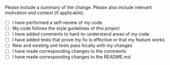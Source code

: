 Please include a summary of the change. Please also include relevant motivation and context (if applicable).

- [ ] I have performed a self-review of my code
- [ ] My code follows the style guidelines of this project
- [ ] I have added comments to hard-to-understand areas of my code
- [ ] I have added tests that prove my fix is effective or that my feature works
- [ ] New and existing unit tests pass locally with my changes
- [ ] I have made corresponding changes to the comments
- [ ] I have made corresponding changes to the README.md

